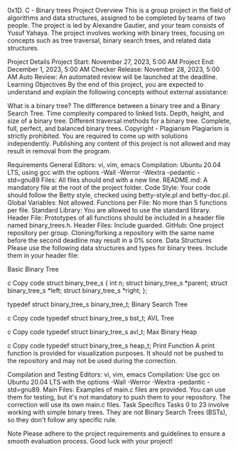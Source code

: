 
0x1D. C - Binary trees
Project Overview
This is a group project in the field of algorithms and data structures, assigned to be completed by teams of two people. The project is led by Alexandre Gautier, and your team consists of Yusuf Yahaya. The project involves working with binary trees, focusing on concepts such as tree traversal, binary search trees, and related data structures.

Project Details
Project Start: November 27, 2023, 5:00 AM
Project End: December 1, 2023, 5:00 AM
Checker Release: November 28, 2023, 5:00 AM
Auto Review: An automated review will be launched at the deadline.
Learning Objectives
By the end of this project, you are expected to understand and explain the following concepts without external assistance:

What is a binary tree?
The difference between a binary tree and a Binary Search Tree.
Time complexity compared to linked lists.
Depth, height, and size of a binary tree.
Different traversal methods for a binary tree.
Complete, full, perfect, and balanced binary trees.
Copyright - Plagiarism
Plagiarism is strictly prohibited. You are required to come up with solutions independently. Publishing any content of this project is not allowed and may result in removal from the program.

Requirements
General
Editors: vi, vim, emacs
Compilation: Ubuntu 20.04 LTS, using gcc with the options -Wall -Werror -Wextra -pedantic -std=gnu89
Files: All files should end with a new line.
README.md: A mandatory file at the root of the project folder.
Code Style: Your code should follow the Betty style, checked using betty-style.pl and betty-doc.pl.
Global Variables: Not allowed.
Functions per File: No more than 5 functions per file.
Standard Library: You are allowed to use the standard library.
Header File: Prototypes of all functions should be included in a header file named binary_trees.h.
Header Files: Include guarded.
GitHub: One project repository per group. Cloning/forking a repository with the same name before the second deadline may result in a 0% score.
Data Structures
Please use the following data structures and types for binary trees. Include them in your header file:

Basic Binary Tree

c
Copy code
struct binary_tree_s {
    int n;
    struct binary_tree_s *parent;
    struct binary_tree_s *left;
    struct binary_tree_s *right;
};

typedef struct binary_tree_s binary_tree_t;
Binary Search Tree

c
Copy code
typedef struct binary_tree_s bst_t;
AVL Tree

c
Copy code
typedef struct binary_tree_s avl_t;
Max Binary Heap

c
Copy code
typedef struct binary_tree_s heap_t;
Print Function
A print function is provided for visualization purposes. It should not be pushed to the repository and may not be used during the correction.

Compilation and Testing
Editors: vi, vim, emacs
Compilation: Use gcc on Ubuntu 20.04 LTS with the options -Wall -Werror -Wextra -pedantic -std=gnu89.
Main Files: Examples of main.c files are provided. You can use them for testing, but it's not mandatory to push them to your repository. The correction will use its own main.c files.
Task Specifics
Tasks 0 to 23 involve working with simple binary trees. They are not Binary Search Trees (BSTs), so they don't follow any specific rule.

Note
Please adhere to the project requirements and guidelines to ensure a smooth evaluation process. Good luck with your project!
